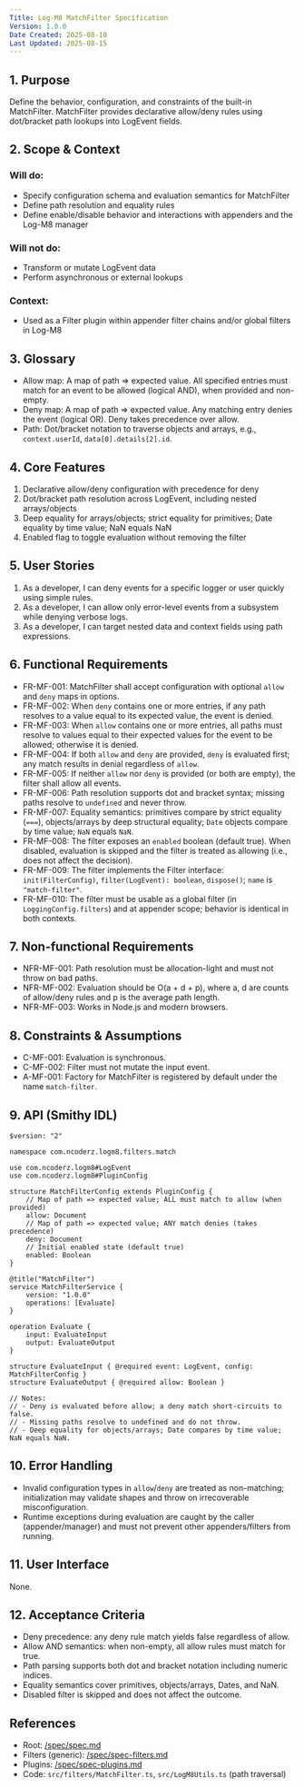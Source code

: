 ```yaml
---
Title: Log-M8 MatchFilter Specification
Version: 1.0.0
Date Created: 2025-08-10
Last Updated: 2025-08-15
---
```


## 1. Purpose

Define the behavior, configuration, and constraints of the built-in MatchFilter. MatchFilter provides declarative allow/deny rules using dot/bracket path lookups into LogEvent fields.

## 2. Scope & Context

### Will do:
- Specify configuration schema and evaluation semantics for MatchFilter
- Define path resolution and equality rules
- Define enable/disable behavior and interactions with appenders and the Log-M8 manager

### Will not do:
- Transform or mutate LogEvent data
- Perform asynchronous or external lookups

### Context:
- Used as a Filter plugin within appender filter chains and/or global filters in Log-M8

## 3. Glossary

- Allow map: A map of path => expected value. All specified entries must match for an event to be allowed (logical AND), when provided and non-empty.
- Deny map: A map of path => expected value. Any matching entry denies the event (logical OR). Deny takes precedence over allow.
- Path: Dot/bracket notation to traverse objects and arrays, e.g., `context.userId`, `data[0].details[2].id`.

## 4. Core Features

1. Declarative allow/deny configuration with precedence for deny
2. Dot/bracket path resolution across LogEvent, including nested arrays/objects
3. Deep equality for arrays/objects; strict equality for primitives; Date equality by time value; NaN equals NaN
4. Enabled flag to toggle evaluation without removing the filter

## 5. User Stories

1. As a developer, I can deny events for a specific logger or user quickly using simple rules.
2. As a developer, I can allow only error-level events from a subsystem while denying verbose logs.
3. As a developer, I can target nested data and context fields using path expressions.

## 6. Functional Requirements

- FR-MF-001: MatchFilter shall accept configuration with optional `allow` and `deny` maps in options.
- FR-MF-002: When `deny` contains one or more entries, if any path resolves to a value equal to its expected value, the event is denied.
- FR-MF-003: When `allow` contains one or more entries, all paths must resolve to values equal to their expected values for the event to be allowed; otherwise it is denied.
- FR-MF-004: If both `allow` and `deny` are provided, `deny` is evaluated first; any match results in denial regardless of `allow`.
- FR-MF-005: If neither `allow` nor `deny` is provided (or both are empty), the filter shall allow all events.
- FR-MF-006: Path resolution supports dot and bracket syntax; missing paths resolve to `undefined` and never throw.
- FR-MF-007: Equality semantics: primitives compare by strict equality (`===`), objects/arrays by deep structural equality; `Date` objects compare by time value; `NaN` equals `NaN`.
- FR-MF-008: The filter exposes an `enabled` boolean (default true). When disabled, evaluation is skipped and the filter is treated as allowing (i.e., does not affect the decision).
- FR-MF-009: The filter implements the Filter interface: `init(FilterConfig)`, `filter(LogEvent): boolean`, `dispose()`; `name` is `"match-filter"`.
- FR-MF-010: The filter must be usable as a global filter (in `LoggingConfig.filters`) and at appender scope; behavior is identical in both contexts.

## 7. Non-functional Requirements

- NFR-MF-001: Path resolution must be allocation-light and must not throw on bad paths.
- NFR-MF-002: Evaluation should be O(a + d + p), where a, d are counts of allow/deny rules and p is the average path length.
- NFR-MF-003: Works in Node.js and modern browsers.

## 8. Constraints & Assumptions

- C-MF-001: Evaluation is synchronous.
- C-MF-002: Filter must not mutate the input event.
- A-MF-001: Factory for MatchFilter is registered by default under the name `match-filter`.

## 9. API (Smithy IDL)

```smithy
$version: "2"

namespace com.ncoderz.logm8.filters.match

use com.ncoderz.logm8#LogEvent
use com.ncoderz.logm8#PluginConfig

structure MatchFilterConfig extends PluginConfig {
	// Map of path => expected value; ALL must match to allow (when provided)
	allow: Document
	// Map of path => expected value; ANY match denies (takes precedence)
	deny: Document
	// Initial enabled state (default true)
	enabled: Boolean
}

@title("MatchFilter")
service MatchFilterService {
	version: "1.0.0"
	operations: [Evaluate]
}

operation Evaluate {
	input: EvaluateInput
	output: EvaluateOutput
}

structure EvaluateInput { @required event: LogEvent, config: MatchFilterConfig }
structure EvaluateOutput { @required allow: Boolean }

// Notes:
// - Deny is evaluated before allow; a deny match short-circuits to false.
// - Missing paths resolve to undefined and do not throw.
// - Deep equality for objects/arrays; Date compares by time value; NaN equals NaN.
```

## 10. Error Handling

- Invalid configuration types in `allow`/`deny` are treated as non-matching; initialization may validate shapes and throw on irrecoverable misconfiguration.
- Runtime exceptions during evaluation are caught by the caller (appender/manager) and must not prevent other appenders/filters from running.

## 11. User Interface

None.

## 12. Acceptance Criteria

- Deny precedence: any deny rule match yields false regardless of allow.
- Allow AND semantics: when non-empty, all allow rules must match for true.
- Path parsing supports both dot and bracket notation including numeric indices.
- Equality semantics cover primitives, objects/arrays, Dates, and NaN.
- Disabled filter is skipped and does not affect the outcome.

## References

- Root: [/spec/spec.md](/spec/spec.md)
- Filters (generic): [/spec/spec-filters.md](/spec/spec-filters.md)
- Plugins: [/spec/spec-plugins.md](/spec/spec-plugins.md)
- Code: `src/filters/MatchFilter.ts`, `src/LogM8Utils.ts` (path traversal)


